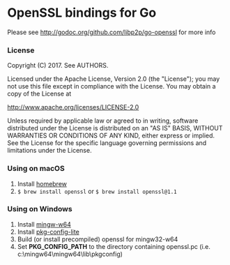 # OpenSSL bindings for Go

Please see http://godoc.org/github.com/libp2p/go-openssl for more info

### License

Copyright (C) 2017. See AUTHORS.

Licensed under the Apache License, Version 2.0 (the "License");
you may not use this file except in compliance with the License.
You may obtain a copy of the License at

  http://www.apache.org/licenses/LICENSE-2.0

Unless required by applicable law or agreed to in writing, software
distributed under the License is distributed on an "AS IS" BASIS,
WITHOUT WARRANTIES OR CONDITIONS OF ANY KIND, either express or implied.
See the License for the specific language governing permissions and
limitations under the License.

### Using on macOS
1. Install [homebrew](http://brew.sh/)
2. `$ brew install openssl` or `$ brew install openssl@1.1`

### Using on Windows
1. Install [mingw-w64](http://mingw-w64.sourceforge.net/)
2. Install [pkg-config-lite](http://sourceforge.net/projects/pkgconfiglite)
3. Build (or install precompiled) openssl for mingw32-w64
4. Set __PKG\_CONFIG\_PATH__ to the directory containing openssl.pc
   (i.e. c:\mingw64\mingw64\lib\pkgconfig)
